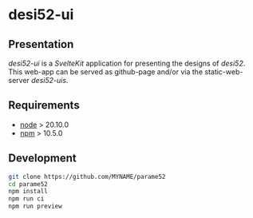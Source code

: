 desi52-ui
=========


Presentation
------------

*desi52-ui* is a *SvelteKit* application for presenting the designs of *desi52*.
This web-app can be served as github-page and/or via the static-web-server *desi52-uis*.


Requirements
------------

- [node](https://nodejs.org) > 20.10.0
- [npm](https://docs.npmjs.com/cli) > 10.5.0


Development
-----------

```bash
git clone https://github.com/MYNAME/parame52
cd parame52
npm install
npm run ci
npm run preview
```

